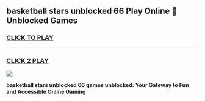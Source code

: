 
## basketball stars unblocked 66 Play Online 👋 Unblocked Games
<h3>
<a href="https://premium.freeplayer.one?title=basketball_stars_unblocked_66&ref=19F">CLICK TO PLAY</a></h3>
<hr>

<h3>
<a href="https://premium.freeplayer.one?title=basketball_stars_unblocked_66&ref=19F">CLICK 2 PLAY</a>
  
</h3>

<a href="https://premium.freeplayer.one?title=basketball_stars_unblocked_66&ref=19F"><img src="https://clearcache.store/games.png"></a>


**basketball stars unblocked 66 games unblocked: Your Gateway to Fun and Accessible Online Gaming**
